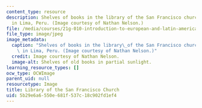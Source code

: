 ```yaml
---
content_type: resource
description: Shelves of books in the library of the San Francisco church/monastery
  in Lima, Peru. (Image courtesy of Nathan Nelson.)
file: /media/courses/21g-010-introduction-to-european-and-latin-american-fiction-fall-2006/5b29e6a6550e681f537c18c902fd1ef4_21g-010f06.jpg
file_type: image/jpeg
image_metadata:
  caption: "Shelves of books in the library\_of the San Francisco church/monastery\
    \ in Lima, Peru. (Image courtesy of Nathan Nelson.)"
  credit: Image courtesy of Nathan Nelson.
  image-alt: Shelves of old books in partial sunlight.
learning_resource_types: []
ocw_type: OCWImage
parent_uid: null
resourcetype: Image
title: Library of the San Francisco Church
uid: 5b29e6a6-550e-681f-537c-18c902fd1ef4
---
```

